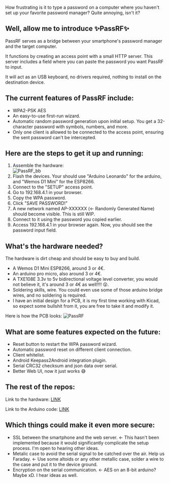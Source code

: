 How frustrating is it to type a password on a computer where you haven't set up your favorite password manager? Quite annoying, isn't it?

## Well, allow me to introduce ✨PassRF✨

PassRF serves as a bridge between your smartphone's password manager and the target computer.

It functions by creating an access point with a small HTTP server. This server includes a field where you can paste the password you want PassRF to input.

It will act as an USB keyboard, no drivers required, nothing to install on the destination device.

## The current features of PassRF include:

- WPA2-PSK AES
- An easy-to-use first-run wizard.
- Automatic random password generation upon initial setup. You get a 32-character password with symbols, numbers, and more.
- Only one client is allowed to be connected to the access point, ensuring the sent password can't be intercepted.

## Here are the steps to get it up and running:

1. Assemble the hardware:<br>![PassRF_bb](https://github.com/gvrubio/PassRF-Arduino/assets/82053814/2053106f-7483-4206-81bc-debceb164943)
2. Flash the devices. Your should use "Arduino Leonardo" for the arduino, and "Wemos D1 Mini" for the ESP8266.
3. Connect to the "SETUP" access point.
4. Go to 192.168.4.1 in your browser.
5. Copy the WPA password.
6. Click "SAVE PASSWORD!"
7. A new network named AP-XXXXXX (<- Randomly Generated Name) should become visible. This is still WIP.
8. Connect to it using the password you copied earlier.
9. Access 192.168.4.1 in your browser again. Now, you should see the password input field.

## What's the hardware needed?
The hardware is dirt cheap and should be easy to buy and build.

- A Wemos D1 Mini ESP8266, around 3 or 4€.
- An arduino pro micro, also around 3 or 4€.
- A TXE108E 3.3v to 5v bidirectional voltage level converter, you would not believe it, it's around 3 or 4€ as well!!!! 😲.
- Soldering skills, wire. You could even use some of those arduino bridge wires, and no soldering is required.
- I have an initial design for a PCB, it is my first time working with Kicad, so expect some bullshit from it, you are free to take it and modify it.

Here is how the PCB looks:
![PassRF](https://github.com/gvrubio/PassRF-Arduino/assets/82053814/751e838e-2f41-40b8-b52c-9649d4af47c7)

## What are some features expected on the future:
- Reset button to restart the WPA password wizard.
- Automatic password reset on different client connection.
- Client whitelist.
- Android Keepass2Android integration plugin.
- Serial CRC32 checksum and json data over serial.
- Better Web UI, now it just works 😅

## The rest of the repos:
  Link to the hardware:
  [LINK](https://github.com/gvrubio/PassRF-Hardware)

  Link to the Arduino code:
  [LINK](https://github.com/gvrubio/PassRF-Arduino)

## Which things could make it even more secure:

- SSL between the smartphone and the web server. <- This hasn't been implemented because it would significantly complicate the setup process. I'm open to hearing other ideas.
- Metalic case to avoid the serial signal to be catched over the air. Help us Faraday. <- Use some altoids or any other metallic case, solder a wire to the case and put it to the device ground.
- Encryption on the serial communication. <- AES on an 8-bit arduino? Maybe xD. I hear ideas as well.
